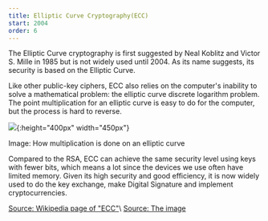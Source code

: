 ```yaml
---
title: Elliptic Curve Cryptography(ECC)
start: 2004
order: 6
---
```


The Elliptic Curve cryptography is first suggested by Neal Koblitz and Victor S. Mille in 1985 but is not widely used until 2004. As its name suggests, its security is based on the Elliptic Curve. 

Like other public-key ciphers, ECC also relies on the computer's inability to solve a mathematical problem: the elliptic curve discrete logarithm problem. The point multiplication for an elliptic curve is easy to do for the computer, but the process is hard to reverse. 

![](https://i.stack.imgur.com/ygncy.png){:height="400px" width="450px"}

Image: How multiplication is done on an elliptic curve

Compared to the RSA, ECC can achieve the same security level using keys with fewer bits, which means a lot since the devices we use often have limited memory. Given its high security and good efficiency, it is now widely used to do the key exchange, make Digital Signature and implement cryptocurrencies. 

[Source: Wikipedia page of "ECC"](https://en.wikipedia.org/wiki/Elliptic-curve_cryptography)\\
[Source: The image](https://crypto.stackexchange.com/questions/48657/how-does-ecc-go-from-decimals-to-integers)
